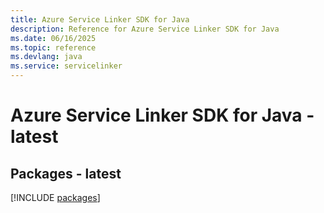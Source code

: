 ```yaml
---
title: Azure Service Linker SDK for Java
description: Reference for Azure Service Linker SDK for Java
ms.date: 06/16/2025
ms.topic: reference
ms.devlang: java
ms.service: servicelinker
---
```

# Azure Service Linker SDK for Java - latest
## Packages - latest
[!INCLUDE [packages](service-linker-index.md)]
